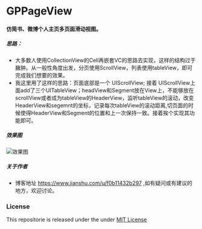 # GPPageView
#### 仿简书、微博个人主页多页面滑动视图。

##### 思路：
- 大多数人使用CollectionView的Cell再嵌套VC的思路去实现，这样的结构过于臃肿。从一般性角度出发，分页使用ScrollView，列表使用tableView，即可完成我们想要的效果。
- 我这里用了这样的思路：页面底部是一个 UIScrollView; 接着 UIScrollView上面add了三个UITableView；headView和Segment放在View上，不能够放在scrollView或者成为tableView的HeaderView，监听tableView的滚动，改变HeaderView和segemnt的坐标，记录每次tableView的滚动距离,切页面的时候使得HeaderView和Segment的位置和上一次保持一致。接着挨个实现其功能即可。
  
##### 效果图

![效果图](https://github.com/cocoa-ziyue/GPPageView/blob/master/Jietu20190311-134542-HD.gif)


##### 关于作者
- 博客地址 https://www.jianshu.com/u/f0b11432b297 ,如有疑问或有建议的地方，欢迎讨论。


### License

This repositorie is released under the under [MIT License](https://github.com/liuzhongning/NNJaneBookView/blob/master/LICENSE)
